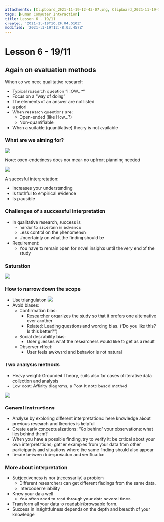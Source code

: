 ```yaml
---
attachments: [Clipboard_2021-11-19-12-43-07.png, Clipboard_2021-11-19-12-44-46.png, Clipboard_2021-11-19-12-53-12.png, Clipboard_2021-11-19-12-53-41.png, Clipboard_2021-11-19-13-00-42.png]
tags: [Human Computer Interaction]
title: Lesson 6 - 19/11
created: '2021-11-19T10:28:04.610Z'
modified: '2021-11-19T12:48:03.457Z'
---
```


# Lesson 6 - 19/11

## Again on evaluation methods

When do we need qualitative research:
- Typical research question ”HOW...?”
- Focus on a “way of doing”
- The elements of an answer are not listed
- a priori
- When research questions are:
  - Open-ended (like How...?)
  - Non-quantifiable
- When a suitable (quantitative) theory is not available

### What are we aiming for?

![](@attachment/Clipboard_2021-11-19-12-43-07.png)

Note: open-endedness does not mean no upfront planning needed

![](@attachment/Clipboard_2021-11-19-12-44-46.png)

A succesful interpretation:
- Increases your understanding
- Is truthful to empirical evidence
- Is plausible

### Challenges of a successful interpretation

- In qualitative research, success is
  - harder to ascertain in advance
  - Less control on the phenomenon
  - Uncertainty on what the finding should be
- Requirement:
  - You have to remain open for novel insights until the very end of the study

### Saturation

![](@attachment/Clipboard_2021-11-19-12-53-12.png)

### How to narrow down the scope

- Use triangulation ![](@attachment/Clipboard_2021-11-19-12-53-41.png)
- Avoid biases:
  - Confirmation bias:
     - Researcher organizes the study so that it prefers one alternative over another
     - Related: Leading questions and wording bias. (”Do you like this? Is this better?”)
  - Social desirability bias:
      - User guesses what the researchers would like to get as a result
  - Observer effect:
      - User feels awkward and behavior is not natural

### Two analysis methods

- Heavy weight: Grounded Theory, suits also for cases of iterative data collection and analysis
- Low cost: Affinity diagrams, a Post-It note based method

![](@attachment/Clipboard_2021-11-19-13-00-42.png)

### General instructions

- Analyse by exploring different interpretations: here knowledge about previous research and theories is helpful
- Create early conceptualizations: “Go behind” your observations: what lies behind them?
- When you have a possible finding, try to verify it: be critical about your own interpretations; gather examples from your data from other participants and situations where the same finding should also appear
- Iterate between interpretation and verification

### More about interpretation

- Subjectiveness is not (necessarily) a problem
  - Different researchers can get different findings from the same data.
  - Intercoder reliability
- Know your data well
  - You often need to read through your data several times
- Transform all your data to readable/browsable form.
- Success in insightfulness depends on the depth and breadth of your knowledge
